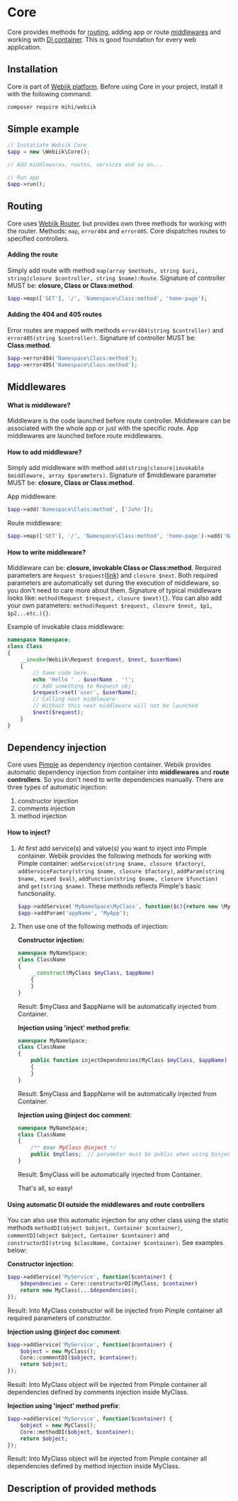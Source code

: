 # Core
Core provides methods for [routing](#routing), adding app or route [middlewares](#middlewares) and working with [DI container](#dependency-injection). This is good foundation for every web application.

## Installation
Core is part of [Webiik platform](readme.md). Before using Core in your project, install it with the following command:
```bash
composer require mihi/webiik
```

## Simple example
```php
// Instatiate Webiik Core
$app = new \Webiik\Core();

// Add middlewaras, routes, services and so on...

// Run app
$app->run();
```

## Routing
Core uses [Webiik Router](router.md), but provides own three methods for working with the router. Methods: `map`, `error404` and `error405`. Core dispatches routes to specified controllers.
   
#### Adding the route
Simply add route with method `map(array $methods, string $uri, string|closure $controller, string $name):Route`. Signature of controller MUST be: __closure, Class or Class:method__.  
```php
$app->map(['GET'], '/', 'Namespace\Class:method', 'home-page');
```

#### Adding the 404 and 405 routes
Error routes are mapped with methods `error404(string $controller)` and `error405(string $controller)`. Signature of controller MUST be: __Class:method__.
```php
$app->error404('Namespace\Class:method');
$app->error405('Namespace\Class:method');
```

## Middlewares

#### What is middleware?
Middleware is the code launched before route controller. Middleware can be associated with the whole app or just with the specific route. App middlewares are launched before route middlewares.

#### How to add middleware?
Simply add middleware with method `add(string|closure|invokable $middleware, array $parameters)`. Signature of $middleware parameter MUST be: __closure, Class or Class:method__. 

App middleware:
```php
$app->add('Namespace\Class:method', ['John']);
```

Route middleware:
```php
$app->map(['GET'], '/', 'Namespace\Class:method', 'home-page')->add('Namespace\Class', ['John']);
```

#### How to write middleware?
Middleware can be: __closure, invokable Class or Class:method__. Required parameters are `Request $request`([link](request.md)) and `closure $next`. Both required parameters are automatically set during the execution of middleware, so you don't need to care more about them. Signature of typical middleware looks like: `method(Request $request, closure $next){}`. You can also add your own parameters: `method(Request $request, closure $next, $p1, $p2...etc.){}`.

Example of invokable class middleware:
```php
namespace Namespace;
class Class
{
    __invoke(Webiik\Request $request, $next, $userName)
    {
        // Some code here...
        echo 'Hello ' . $userName . '!';
        // Add something to Request obj
        $request->set('user', $userName);
        // Calling next middleware
        // Without this next middleware will not be launched
        $next($request);       
    }
}
```

## Dependency injection
Core uses [Pimple](https://github.com/silexphp/Pimple) as dependency injection container. Webiik provides automatic dependency injection from container into __middlewares__ and __route controllers__. So you don't need to write dependencies manually. There are three types of automatic injection: 

1. constructor injection
2. comments injection
3. method injection

#### How to inject?
1. At first add service(s) and value(s) you want to inject into Pimple container. Webiik provides the following methods for working with Pimple container: `addService(string $name, closure $factory)`, `addServiceFactory(string $name, closure $factory)`, `addParam(string $name, mixed $val)`, `addFunction(string $name, closure $function)` and `get(string $name)`. These methods reflects Pimple's basic functionality.
    ```php
    $app->addService('MyNameSpace\MyClass', function($c){return new \MyNameSpace\MyClass();});
    $app->addParam('appName', 'MyApp');
    ```

2. Then use one of the following methods of injection:

    __Constructor injection:__
    ```php 
    namespace MyNameSpace;
    class ClassName
    { 
        __construct(MyClass $myClass, $appName)
        {
        }
    }
    ```
    
    Result: $myClass and $appName will be automatically injected from Container.
    
    __Injection using 'inject' method prefix__:
    ```php 
    namespace MyNameSpace;
    class ClassName
    {
        public function injectDependencies(MyClass $myClass, $appName)
        {
        }
    }
    ```
    
    Result: $myClass and $appName will be automatically injected from Container.
    
    __Injection using @inject doc comment__:
    ```php 
    namespace MyNameSpace;
    class ClassName
    {
        /** @var MyClass @inject */
        public $myClass;  // parameter must be public when using @inject injection
    }
    ```
    
    Result: $myClass will be automatically injected from Container.
    
    That's all, so easy!

#### Using automatic DI outside the middlewares and route controllers
You can also use this automatic injection for any other class using the static methods `methodDI(object $object, Container $container)`, `commentDI(object $object, Container $container)` and `constructorDI(string $className, Container $container)`. See examples below:

__Constructor injection:__
```php
$app->addService('MyService', function($container) {
    $dependencies = Core::constructorDI(MyClass, $container)
    return new MyClass(...$dependencies);
});
```

Result: Into MyClass constructor will be injected from Pimple container all required parameters of constructor.

__Injection using @inject doc comment__:
```php
$app->addService('MyService', function($container) {
    $object = new MyClass();
    Core::commentDI($object, $container);
    return $object;
});
```

Result: Into MyClass object will be injected from Pimple container all dependencies defined by comments injection inside MyClass.

__Injection using 'inject' method prefix__:
```php
$app->addService('MyService', function($container) {
    $object = new MyClass();
    Core::methodDI($object, $container);
    return $object;
});
```

Result: Into MyClass object will be injected from Pimple container all dependencies defined by method injection inside MyClass.

## Description of provided methods
<!--Todo: description of provided methods-->